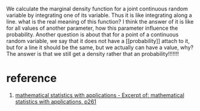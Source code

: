 
We calculate the marginal density function for a joint continuous random variable by integrating one of its variable. Thus it is like integrating along a line. what is the real meaning of this function?  I think the answer of it is like for all values of another parameter, how this parameter influence the probability.  Another question is about that for a point of a continuous random variable, we say that it does not have a [[probability]] attach to it, but for a line it should be the same, but we actually can have a value, why?  The answer is that we still get a density rather that an probability!!!!!!!

# reference

1. [mathematical statistics with applications - Excerpt of: mathematical statistics with applications, p261](lt://open/hajNctqCzUSUY1qyJBnjVw)
